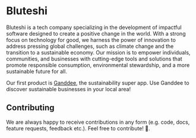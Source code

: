 # Bluteshi

Bluteshi is a tech company specializing in the development of impactful software designed to create a positive change in the world. With a strong focus on technology for good, we harness the power of innovation to address pressing global challenges, such as climate change and the transition to a sustainable economy. Our mission is to empower individuals, communities, and businesses with cutting-edge tools and solutions that promote responsible consumption, environmental stewardship, and a more sustainable future for all.

Our first product is [Ganddee](https://www.ganddee.com/), the sustainability super app. Use Ganddee to discover sustainable businesses in your local area!

## Contributing

We are always happy to receive contributions in any form (e.g. code, docs, feature requests, feedback etc.). Feel free to contribute! 🙌.
